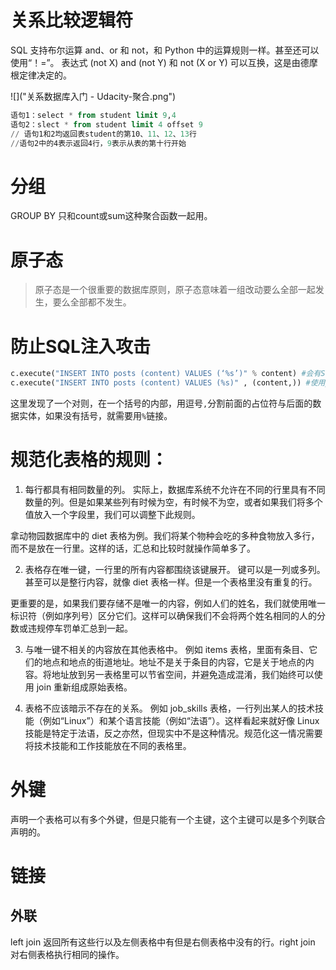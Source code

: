 # 关系比较逻辑符

SQL 支持布尔运算 and、or 和 not，和 Python 中的运算规则一样。甚至还可以使用“！=”。
表达式 (not X) and (not Y) 和 not (X or Y) 可以互换，这是由德摩根定律决定的。

![]("关系数据库入门 - Udacity-聚合.png")

```SQL
语句1：select * from student limit 9,4
语句2：slect * from student limit 4 offset 9
// 语句1和2均返回表student的第10、11、12、13行  
//语句2中的4表示返回4行，9表示从表的第十行开始
```
# 分组
GROUP BY 只和count或sum这种聚合函数一起用。

# 原子态

>原子态是一个很重要的数据库原则，原子态意味着一组改动要么全部一起发生，要么全部都不发生。

# 防止SQL注入攻击

```python
c.execute("INSERT INTO posts (content) VALUES (‘%s’)" % content) #会有SQL注入的危险 '); delete from table_name; -- 整个表格就没了
c.execute("INSERT INTO posts (content) VALUES (%s)" , (content,)) #使用python的tuple，是使用了请求参数，不用字符串的通配符
```

这里发现了一个对则，在一个括号的内部，用逗号`,`分割前面的占位符与后面的数据实体，如果没有括号，就需要用`%`链接。

# 规范化表格的规则：
1. 每行都具有相同数量的列。
实际上，数据库系统不允许在不同的行里具有不同数量的列。但是如果某些列有时候为空，有时候不为空，或者如果我们将多个值放入一个字段里，我们可以调整下此规则。

拿动物园数据库中的 diet 表格为例。我们将某个物种会吃的多种食物放入多行，而不是放在一行里。这样的话，汇总和比较时就操作简单多了。

2. 表格存在唯一键，一行里的所有内容都围绕该键展开。
键可以是一列或多列。甚至可以是整行内容，就像 diet 表格一样。但是一个表格里没有重复的行。

更重要的是，如果我们要存储不是唯一的内容，例如人们的姓名，我们就使用唯一标识符（例如序列号）区分它们。这样可以确保我们不会将两个姓名相同的人的分数或违规停车罚单汇总到一起。

3. 与唯一键不相关的内容放在其他表格中。
例如 items 表格，里面有条目、它们的地点和地点的街道地址。地址不是关于条目的内容，它是关于地点的内容。将地址放到另一表格里可以节省空间，并避免造成混淆，我们始终可以使用 join 重新组成原始表格。

4. 表格不应该暗示不存在的关系。
例如 job_skills 表格，一行列出某人的技术技能（例如“Linux”）和某个语言技能（例如“法语”）。这样看起来就好像 Linux 技能是特定于法语，反之亦然，但现实中不是这种情况。规范化这一情况需要将技术技能和工作技能放在不同的表格里。


# 外键

声明一个表格可以有多个外键，但是只能有一个主键，这个主键可以是多个列联合声明的。

# 链接

## 外联

left join 返回所有这些行以及左侧表格中有但是右侧表格中没有的行。right join 对右侧表格执行相同的操作。
